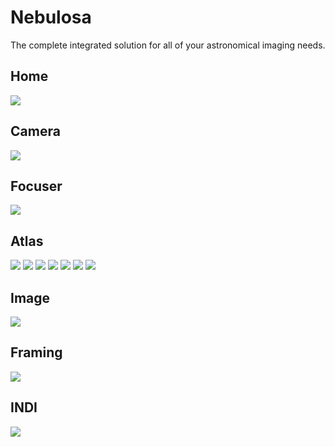 # Nebulosa

The complete integrated solution for all of your astronomical imaging needs.

## Home

![](home.png)

## Camera

![](camera.png)

## Focuser

![](focuser.png)

## Atlas

![](atlas.1.png)
![](atlas.2.png)
![](atlas.3.png)
![](atlas.4.png)
![](atlas.5.png)
![](atlas.6.png)
![](atlas.7.png)

## Image

![](image.png)

## Framing

![](framing.png)

## INDI

![](indi.png)
